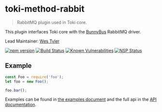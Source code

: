 # toki-method-rabbit
> RabbitMQ plugin used in Toki core.

This plugin interfaces Toki core with the [BunnyBus](https://github.com/xogroup/bunnybus) RabbitMQ driver.

Lead Maintainer: [Wes Tyler](https://github.com/westyler)

[![npm version](https://badge.fury.io/js/%40toki%2Ftoki-method-rabbit.svg)](https://badge.fury.io/js/%40toki%2Ftoki-method-rabbit)
[![Build Status](https://travis-ci.org/xogroup/toki-method-rabbit.svg?branch=master)](https://travis-ci.org/xogroup/toki-method-rabbit)
[![Known Vulnerabilities](https://snyk.io/test/github/xogroup/toki-method-rabbit/badge.svg)](https://snyk.io/test/github/xogroup/toki-method-rabbit)
[![NSP Status](https://nodesecurity.io/orgs/xo-group/projects/f642dd37-2a46-4ffc-b46c-773f1d1c270c/badge)](https://nodesecurity.io/orgs/xo-group/projects/f642dd37-2a46-4ffc-b46c-773f1d1c270c)

## Example
```Javascript
const Foo = require('foo');
let foo = new Foo();

foo.bar();
```
<!-- Customize this if needed -->
Examples can be found in [the examples document](Example.md) and the full api in the [API documentation](API.md).

<!-- Anything Else (Sponsors, Links, Etc) -->

